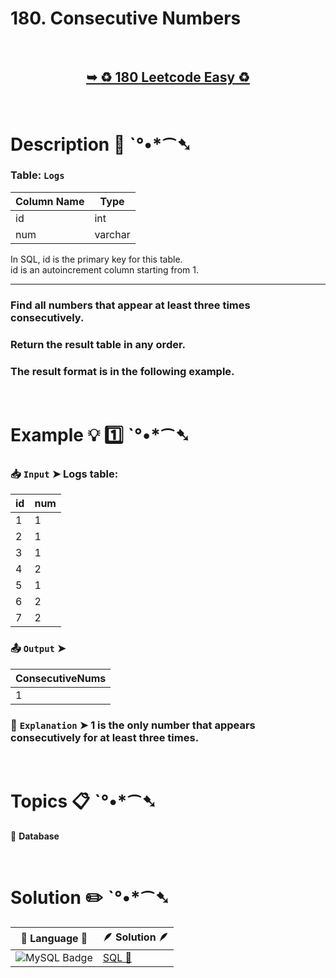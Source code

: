 # 180. Consecutive Numbers

</br>

<h2 align="center"> 

<a href="https://leetcode.com/problems/consecutive-numbers/description/?envType=study-plan-v2&envId=top-sql-50"><strong>➥ ♻️ 180 Leetcode Easy ♻️ </strong></a>
</h2>

</br>

# Description 📜 ˋ°•*⁀➷

### Table: `Logs`

| Column Name | Type    |
|-------------|---------|
| id          | int     |
| num         | varchar |

In SQL, id is the primary key for this table.</br>
id is an autoincrement column starting from 1.

---

### Find all numbers that appear at least three times consecutively.

### Return the result table in any order.

### The result format is in the following example.

</br>

# Example 💡 1️⃣ ˋ°•*⁀➷

  ### 📥 `Input`  ➤ Logs table:

| id | num |
| -- | --- |
| 1  | 1   |
| 2  | 1   |
| 3  | 1   |
| 4  | 2   |
| 5  | 1   |
| 6  | 2   |
| 7  | 2   |

  ### 📤 `Output`  ➤

| ConsecutiveNums |
| --------------- |
| 1               |

  ### 🔦 `Explanation`  ➤ 1 is the only number that appears consecutively for at least three times.

</br>

# Topics 📋 ˋ°•*⁀➷

🔸 **Database**  </br>

</br>

# Solution ✏️ ˋ°•*⁀➷

| 📒 Language 📒  | 🪶 Solution 🪶 |
| ------------- | ------------- |
|  ![MySQL Badge](https://img.shields.io/badge/MySQL-4479A1?logo=mysql&logoColor=fff&style=for-the-badge)  | [SQL 🕍]() |